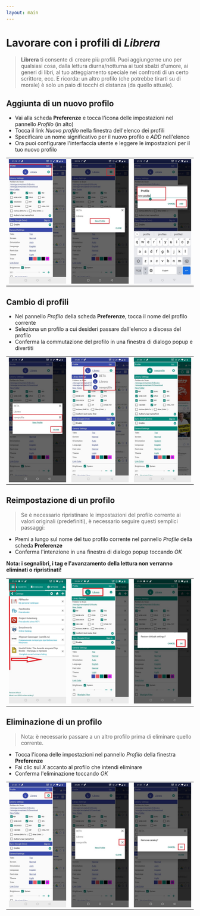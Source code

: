```yaml
---
layout: main
---
```


# Lavorare con i profili di _Librera_

> **Librera** ti consente di creare più profili. Puoi aggiungerne uno per qualsiasi cosa, dalla lettura diurna/notturna ai tuoi sbalzi d'umore, ai generi di libri, al tuo atteggiamento speciale nei confronti di un certo scrittore, ecc.
> E ricorda: un altro profilo (che potrebbe tirarti su di morale) è solo un paio di tocchi di distanza (da quello attuale).


## Aggiunta di un nuovo profilo
* Vai alla scheda **Preferenze** e tocca l'icona delle impostazioni nel pannello _Profilo_ (in alto)
* Tocca il link _Nuovo profilo_ nella finestra dell'elenco dei profili
* Specificare un nome significativo per il nuovo profilo e _ADD_ nell'elenco
* Ora puoi configurare l'interfaccia utente e leggere le impostazioni per il tuo nuovo profilo

||||
|-|-|-|
|![](1.jpg)|![](2.jpg)|![](3.jpg)|

## Cambio di profili
* Nel pannello _Profilo_ della scheda **Preferenze**, tocca il nome del profilo corrente
* Seleziona un profilo a cui desideri passare dall'elenco a discesa del profilo
* Conferma la commutazione del profilo in una finestra di dialogo popup e divertiti

||||
|-|-|-|
|![](4.jpg)|![](5.jpg)|![](6.jpg)|

## Reimpostazione di un profilo
> Se è necessario ripristinare le impostazioni del profilo corrente ai valori originali (predefiniti), è necessario seguire questi semplici passaggi:
* Premi a lungo sul nome del tuo profilo corrente nel pannello _Profile_ della scheda **Preferenze**
* Conferma l'intenzione in una finestra di dialogo popup toccando _OK_

**Nota: i segnalibri, i tag e l'avanzamento della lettura non verranno eliminati o ripristinati!**

||||
|-|-|-|
|![](19.jpg)|![](20.jpg)|![](21.jpg)|

## Eliminazione di un profilo
> Nota: è necessario passare a un altro profilo prima di eliminare quello corrente.

* Tocca l'icona delle impostazioni nel pannello _Profilo_ della finestra **Preferenze**
* Fai clic sul _X_ accanto al profilo che intendi eliminare
* Conferma l'eliminazione toccando _OK_

||||
|-|-|-|
|![](7.jpg)|![](8.jpg)|![](9.jpg)|
